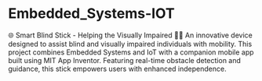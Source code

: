 # Embedded_Systems-IOT
🌐 Smart Blind Stick - Helping the Visually Impaired 🚶‍♂
An innovative device designed to assist blind and visually impaired individuals with mobility. This project combines Embedded Systems and IoT with a companion mobile app built using MIT App Inventor.
Featuring real-time obstacle detection and guidance, this stick empowers users with enhanced independence.
